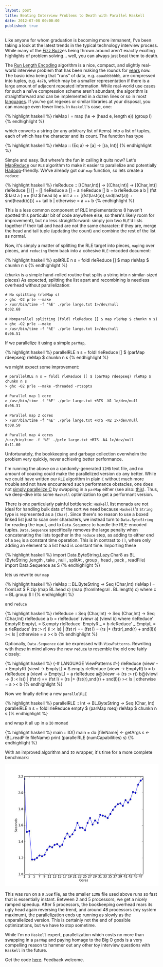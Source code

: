 ```yaml
---
layout: post
title: Beating Interview Problems to Death with Parallel Haskell
date: 2012-07-08 00:00:00
published: true
---
```


Like anyone for whom graduation is becoming more immanent, I've been
taking a look at the latest trends in the typical technology interview
process.  While many of the [Fizz Buzz][1]es being thrown around
aren't exactly exciting highlights of problem solving... well, you can
always just beat them to death.

The [Run Length Encoding][2] algorithm is a nice, compact, and
slightly real-world interview problem that has been making the rounds
for [years][3] now.  The basic idea being that "runs" of data,
e.g. `aaaabbbbbbb`, are compressed into tuples, e.g. `4a7b`, which may
be a smaller representation if there is a large amount of adjacent
repeated information.  While real-world use cases for such a naïve
compression scheme aren't abundant, the algorithm is straightforward
and can be implemented in a dozen lines or so in most [languages][4].
If you've got regexes or similar libraries at your disposal, you can
manage even fewer lines.  In `Haskell`'s case, one:

{% highlight haskell %}
rleMap l = map (\e -> (head e, length e)) (group l)
{% endhighlight %}

which converts a string (or any arbitrary list of items) into a list
of tuples, each of which has the character and its count.  The
function has type

{% highlight haskell %}
rleMap :: (Eq a) => [a] -> [(a, Int)]
{% endhighlight %}

Simple and easy.  But where's the fun in calling it quits now?
Let's [MapReduce][5] our `RLE` algorithm to make it easier to parallelize
and potentially [Hadoop][6]-friendly.  We've already got our `map`
function, so lets create a `reduce`:

{% highlight haskell %}
rleReduce :: [(Char,Int)] -> [(Char,Int)] -> [(Char,Int)]
rleReduce [] [] = []
rleReduce a  [] = a
rleReduce [] b  = b
rleReduce a b
          | (fst $ last a ) == (fst $ head b) =
                 init a ++  [(fst(last(a)),snd(last(a)) + snd(head(b)))] ++ tail b
          | otherwise = a ++ b
{% endhighlight %}

This is a less common component of RLE implementations (I haven't
spotted this particular bit of code anywhere else, so there's likely
room for improvement), but no less straightforward: simply join two
`RLE`'d lists together if their tail and head are not the same
character; if they are, merge the head and tail tuple (updating the
count) and combine the rest of the list as normal.

Now, it's simply a matter of splitting the RLE target into pieces,
`map`ing over pieces, and `reducing` them back into a cohesive
`RLE`-encoded document:

{% highlight haskell %}
splitRLE n s = foldl rleReduce [] $ map rleMap $ chunkn n s
{% endhighlight %}

(`chunkn` is a simple hand-rolled routine that splits a string into
`n` similar-sized pieces) As expected, splitting the list apart and
recombining is needless overhead without parallelization:

    # No splitting (rleMap s)
    > ghc -O2 prle --make
    > /usr/bin/time -f '%E' ./prle large.txt 1>/dev/null
	0:02.68

    # Nonparallel splitting (foldl rleReduce [] $ map rleMap $ chunkn n s)
    > ghc -O2 prle --make
    > /usr/bin/time -f '%E' ./prle large.txt 1>/dev/null
	0:06.51

If we parallelize it using a simple `parMap`,

{% highlight haskell %}
parallelRLE n s = foldl rleReduce [] $ (parMap rdeepseq) rleMap $ chunkn n s
{% endhighlight %}

we might expect some improvement:

	# parallelRLE n s = foldl rleReduce [] $ (parMap rdeepseq) rleMap $ chunkn n s
	> ghc -O2 prle --make -threaded -rtsopts

    # Parallel map 1 core
	> /usr/bin/time -f '%E' ./prle large.txt +RTS -N1 1>/dev/null
	0:06.31

	# Parallel map 2 cores
	> /usr/bin/time -f '%E' ./prle large.txt +RTS -N2 1>/dev/null
	0:08.50

	# Parallel map 4 cores
	/usr/bin/time -f '%E' ./prle large.txt +RTS -N4 1>/dev/null
	0:11.00

Unfortunately, the bookkeeping and garbage collection overwhelm the
problem very quickly, never achieving better performance.

I'm running the above on a randomly-generated `12MB` text file, and no
amount of coaxing could make the parallelized version do any better.
While we could have written our `RLE` algorithm in plain `C` without
much more trouble and not have encountered such performance obstacles,
one does not [simply parallelize C][8] by swapping in a `parMap`
either (see also: [this][7]).  Thus, we deep-dive into some `Haskell`
optimization to get a performant version.

There is one particularly painful bottleneck: `Haskell` list monads
are not ideal for handling bulk data of the sort we need because
`Haskell`'s `String` type is represented as a `[Char]`.  Since there's
no reason to use a boxed linked list just to scan over characters, we
instead turn to `Data.ByteString` for reading the input, and to
`Data.Sequence` to handle the RLE-encoded tuples.  `Data.Sequence`
specifically removes the large penalty when concatenating the lists
together in the `reduce` step, as adding to either end of a `Seq` is a
constant time operation. This is in contrast to `[]`, where only
adding an element to a list head is constant time.  Importing these

{% highlight haskell %}
import Data.ByteString.Lazy.Char8 as BL
       (ByteString
       ,length
       , take
       , null
       , splitAt
       , group
       , head
       , pack
       , readFile)
import Data.Sequence as S
{% endhighlight %}

lets us rewrite our `map`

{% highlight haskell %}
rleMap :: BL.ByteString -> Seq (Char,Int)
rleMap l = fromList $ P.zip (map BL.head c) (map (fromIntegral . BL.length) c)
       where
        c = BL.group $ l
{% endhighlight %}

and `reduce`

{% highlight haskell %}
rleReduce :: Seq (Char,Int) -> Seq (Char,Int) -> Seq (Char,Int)
rleReduce a b = rleReduce' (viewr a) (viewl b)
             where
              rleReduce' EmptyR EmptyL = S.empty
              rleReduce' EmptyR _ = b
              rleReduce' _ EmptyL = a
              rleReduce' (rs :> r) (l :< ls)
                         | (fst r) == (fst l) =
                           (rs |> (fst(r),snd(r) + snd(l))) >< ls
                         | otherwise = a >< b
{% endhighlight %}

Optionally, `Data.Sequence` can be expressed with `ViewPatterns`.
Rewriting with these in mind allows the new `reduce` to resemble the
old one fairly closely:

{% highlight haskell %}
{-# LANGUAGE ViewPatterns #-}
rleReduce (viewr -> EmptyR) (viewl -> EmptyL) = S.empty
rleReduce (viewr -> EmptyR) b = b
rleReduce a (viewl -> EmptyL) = a
rleReduce a@(viewr -> (rs :> r)) b@(viewl -> (l :< ls))
           | (fst r) == (fst l) =
             (rs |> (fst(r),snd(r) + snd(l))) >< ls
           | otherwise = a >< b
{% endhighlight %}

Now we finally define a new `parallelRLE`

{% highlight haskell %}
parallelRLE :: Int -> BL.ByteString -> Seq (Char, Int)
parallelRLE n s = foldl rleReduce empty $ (parMap rseq) rleMap $ chunkn n s
{% endhighlight %}

and wrap it all up in a `IO` monad

{% highlight haskell %}
main :: IO()
main = do
     [fileName] <- getArgs
     s <- (BL.readFile fileName)
     print (parallelRLE (numCapabilities) s)
{% endhighlight %}

With an improved algorithm and `IO` wrapper, it's time for a more
complete benchmark:

[<img src="/img/posts/beating-interview-problems-to-death-with-parallel-haskell/prle-plot.jpg" alt="Performance Plot" width="600" height="400" />](/img/posts/beating-interview-problems-to-death-with-parallel-haskell/prle-plot.png)

This was run on a `0.5GB` file, as the smaller `12MB` file used above
runs so fast that is essentially instant.  Between 2 and 5 processors,
we get a nicely ramped speedup.  After 5 processors, the bookkeeping
overhead rears its ugly head again reversing the trend, and around 48
processors (my system maximum), the parallelization ends up running as
slowly as the unparallelized version.  This is certainly not the end
of possible optimizations, but we have to stop sometime.

While I'm no `Haskell` expert, parallelization which costs no more
than swapping in a `parMap` and paying homage to the Big O gods is a
very compelling reason to hammer out any other toy interview questions
with `Haskell` in the future.

Get the code [here][9].  Feedback welcome.

[1]: https://imranontech.com/2007/01/24/using-fizzbuzz-to-find-developers-who-grok-coding/
[2]: https://en.wikipedia.org/wiki/Run-length_encoding
[3]: https://stackoverflow.com/questions/2048854/c-interview-question-run-length-coding-of-strings
[4]: https://rosettacode.org/wiki/Run-length_encoding
[5]: https://en.wikipedia.org/wiki/MapReduce
[6]: https://hadoop.apache.org/mapreduce/
[7]: https://en.wikipedia.org/wiki/There_ain%27t_no_such_thing_as_a_free_lunch
[8]: https://memegenerator.net/instance/20426610
[9]: https://github.com/malloc47/snippets/tree/master/prle
